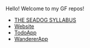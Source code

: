 Hello! Welcome to my GF repos!

* [THE SEADOG SYLLABUS](https://github.com/green-fox-academy/seadog-syllabus)
* [Website](https://Ordash.github.io)
* [TodoApp](https://github.com/Ordash/todo-app)
* [WandererApp](https://github.com/Ordash/wanderer-java)
